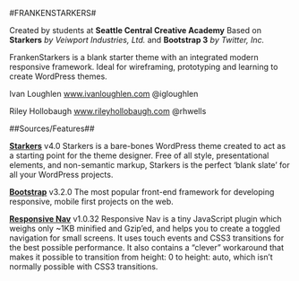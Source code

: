 #FRANKENSTARKERS#

Created by students at **Seattle Central Creative Academy**
Based on **Starkers** *by Veiwport Industries, Ltd.*
and **Bootstrap 3** *by Twitter, Inc.*

FrankenStarkers is a blank starter theme with an integrated modern responsive framework. Ideal for wireframing, prototyping and learning to create WordPress themes.

Ivan Loughlen
www.ivanloughlen.com
@igloughlen

Riley Hollobaugh
www.rileyhollobaugh.com
@rhwells

##Sources/Features##

[**Starkers**](https://github.com/viewportindustries/starkers)
v4.0 Starkers is a bare-bones WordPress theme created to act as a starting point for the theme designer. Free of all style, presentational elements, and non-semantic markup, Starkers is the perfect ‘blank slate’ for all your WordPress projects.

[**Bootstrap**](http://getbootstrap.com/)
v3.2.0 The most popular front-end framework for developing responsive, mobile first projects on the web.

[**Responsive Nav**](http://responsive-nav.com/)
v1.0.32 Responsive Nav is a tiny JavaScript plugin which weighs only ~1KB minified and Gzip’ed, and helps you to create a toggled navigation for small screens. It uses touch events and CSS3 transitions for the best possible performance. It also contains a “clever” workaround that makes it possible to transition from height: 0 to height: auto, which isn’t normally possible with CSS3 transitions.